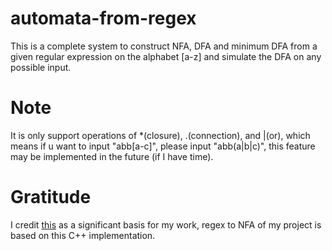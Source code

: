 # automata-from-regex
This is a complete system to construct NFA, DFA and minimum DFA from a given regular expression on the alphabet [a-z] and simulate the DFA on any possible input.
# Note
It is only support operations of *(closure), .(connection), and |(or), which means if u want to input "abb[a-c]", please input "abb(a|b|c)", this feature may be implemented in the future (if I have time).
# Gratitude
I credit [this](https://github.com/swapagarwal/automata-from-regex) as a significant basis for my work, regex to NFA of my project is based on this C++ implementation.
